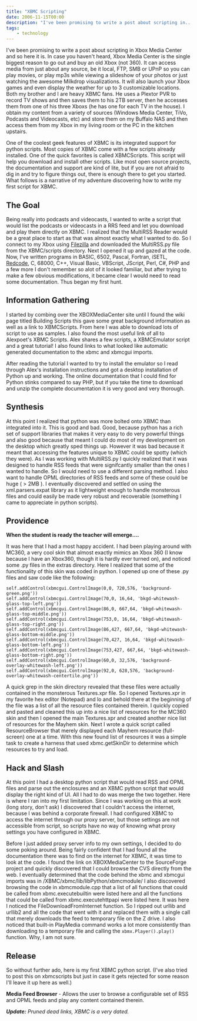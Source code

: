 ```yaml
---
title: "XBMC Scripting"
date: 2006-11-15T00:00
description: "I've been promising to write a post about scripting in..."
tags: 
    - technology
---
```


I've been promising to write a post about scripting in Xbox Media Center and so here it is. In case you haven't heard, Xbox Media Center is the single biggest reason to go out and buy an old Xbox (not 360). It can access media from just about any source, be it local, FTP, SMB or UPnP so you can play movies, or play mp3s while viewing a slideshow of your photos or just watching the awesome Milkdrop visualizations. It will also launch your Xbox games and even display the weather for up to 3 customizable locations. Both my brother and I are heavy XBMC fans. He uses a Plextor PVR to record TV shows and then saves them to his 2TB server, then he accesses them from one of his three Xboxs (he has one for each TV in the house). I obtain my content from a variety of sources (Windows Media Center, TiVo, Podcasts and Videocasts, etc) and store them on my Buffalo NAS and then access them from my Xbox in my living room or the PC in the kitchen upstairs.

One of the coolest geek features of XBMC is its integrated support for python scripts. Most copies of XBMC come with a few scripts already installed. One of the quick favorites is called XBMCScripts. This script will help you download and install other scripts. Like most open source projects, the documentation and support are kind of lite, but if you are not afraid to dig in and try to figure things out, there is enough there to get you started. What follows is a narrative of my adventure discovering how to write my first script for XBMC.

## The Goal

Being really into podcasts and videocasts, I wanted to write a script that would list the podcasts or videocasts in a RRS feed and let you download and play them directly on XBMC. I realized that the MultiRSS Reader would be a great place to start as that was almost exactly what I wanted to do. So I connect to my Xbox using [Filezilla](http://filezilla.sourceforge.net/) and downloaded the MultiRSS.py file from the XBMC/scripts directory. Next I opened it up and gazed at the code. Now, I've written programs in BASIC, 6502, Pascal, Fortran, iSETL, [Redcode](http://vyznev.net/corewar/guide.html), C, 68000, C++, Visual Basic, VBScript, JScript, Perl, C#, PHP and a few more I don't remember so alot of it looked familiar, but after trying to make a few obvious modifications, it became clear I would need to read some documentation. Thus began my first hunt.

## Information Gathering

I started by combing over the XBOXMediaCenter site until I found the wiki page titled Building Scripts this gave some great background information as well as a link to XBMCScripts. From here I was able to download lots of script to use as samples. I also found the most useful link of all to Alexpoet's XBMC Scripts. Alex shares a few scripts, a XBMCEmulator script and a great tutorial! I also found links to what looked like automatic generated documentation to the xbmc and xbmcgui imports.

After reading the tutorial I wanted to try to install the emulator so I read through Alex's installation instructions and got a desktop installation of Python up and working. The online documentation that I could find for Python stinks compared to say PHP, but if you take the time to download and unzip the complete documentation it is very good and very thorough.

## Synthesis

At this point I realized that python was more bolted onto XBMC than integrated into it. This is good and bad. Good, because python has a rich set of support libraries that makes it very easy to do very powerful things and also good because that meant I could do most of my development on the desktop which greatly sped things up. However it was bad because it meant that accessing the features unique to XBMC could be spotty (which they were). As I was working with MultiRSS.py I quickly realized that it was designed to handle RSS feeds that were signifcantly smaller than the ones I wanted to handle. So I would need to use a different parsing method. I also want to handle OPML directories of RSS feeds and some of these could be huge ( > 2MB ). I eventually discovered and settled on using the xml.parsers.expat library as it lightweight enough to handle monsterous files and could easily be made very robust and recoverable (something I came to appreciate in python scripts). 

## Providence

**When the student is ready the teacher will emerge....**

It was here that I had a most happy accident. I had been playing around with MC360, a very cool skin that almost exactly mimics an Xbox 360 (I know because I have an Xbox360, though it is hardly ever turned on), and noticed some .py files in the extras directory. Here I realized that some of the functionality of this skin was coded in python. I opened up one of these .py files and saw code like the following:

```
self.addControl(xbmcgui.ControlImage(0,0, 720,576, 'background-green.png'))
self.addControl(xbmcgui.ControlImage(70,0, 16,64, 'bkgd-whitewash-glass-top-left.png'))
self.addControl(xbmcgui.ControlImage(86,0, 667,64, 'bkgd-whitewash-glass-top-middle.png'))
self.addControl(xbmcgui.ControlImage(753,0, 16,64, 'bkgd-whitewash-glass-top-right.png'))
self.addControl(xbmcgui.ControlImage(86,427, 667,64, 'bkgd-whitewash-glass-bottom-middle.png'))
self.addControl(xbmcgui.ControlImage(70,427, 16,64, 'bkgd-whitewash-glass-bottom-left.png'))
self.addControl(xbmcgui.ControlImage(753,427, 667,64, 'bkgd-whitewash-glass-bottom-right.png'))
self.addControl(xbmcgui.ControlImage(60,0, 32,576, 'background-overlay-whitewash-left.png'))
self.addControl(xbmcgui.ControlImage(92,0, 628,576, 'background-overlay-whitewash-centertile.png'))
```

A quick grep in the skin directory revealed that these files were actually contained in the monsterous Textures.xpr file. So I opened Textures.xpr in my favorite hex editor (Notepad) and lo and behold there at the beginning of the file was a list of all the resource files contained therein. I quickly copied and pasted and cleaned this up into a nice list of resources for the MC360 skin and then I opened the main Textures.xpr and created another nice list of resources for the Mayhem skin. Next I wrote a quick script called ResourceBrowser that merely displayed each Mayhem resource (full-screen) one at a time. With this new found list of resources it was a simple task to create a harness that used xbmc.getSkinDir to determine which resources to try and load.

## Hack and Slash

At this point I had a desktop python script that would read RSS and OPML files and parse out the enclosures and an XBMC python script that would display the right kind of UI. All I had to do was merge the two together. Here is where I ran into my first limitation. Since I was working on this at work (long story, don't ask) I discovered that I couldn't access the internet, because I was behind a corporate firewall. I had configured XBMC to access the internet through our proxy server, but those settings are not accessible from script, so scripts have no way of knowing what proxy settings you have configured in XBMC.

Before I just added proxy server info to my own settings, I decided to do some poking around. Being fairly confident that I had found all the documentation there was to find on the internet for XBMC, it was time to look at the code. I found the link on XBOXMediaCenter to the SourceForge project and quickly discovered that I could browse the CVS directly from the web. I eventually determined that the code behind the xbmc and xbmcgui imports was in /XBMC/xbmc/lib/libPython/xbmcmodule/ I also discovered browsing the code in xbmcmodule.cpp that a list of all functions that could be called from xbmc.executebuiltin were listed here and all the functions that could be called from xbmc.executehttpapi were listed here. It was here I noticed the FileDownloadFromInternet function. So I ripped out urllib and urllib2 and all the code that went with it and replaced them with a single call that merely downloads the feed to temporary file on the Z drive. I also noticed that built-in PlayMedia command works a lot more consistently than downloading to a temporary file and calling the ```xbmx.Player().play()``` function. Why, I am not sure.

## Release

So without further ado, here is my first XBMC python script. (I've also tried to post this on xbmcscripts but just in case it gets rejected for some reason I'll leave it up here as well.)

**Media Feed Browser** - Allows the user to browse a configurable set of RSS and OPML feeds and play any content contained therein.

_**Update:** Pruned dead links, XBMC is a very dated._
